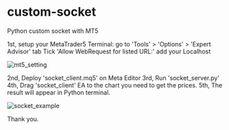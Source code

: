 # custom-socket
Python custom socket with MT5

1st, setup your MetaTrader5 Terminal:
  go to 
  'Tools' > 
  'Options' > 
  'Expert Advisor' tab
  Tick 'Allow WebRequest for listed URL:'
  add your Localhost
    
![mt5_setting](https://github.com/popquants/custom-socket/assets/25944798/09df8df6-ec0f-4e29-9e91-d8ecbcc3b9c9)

2nd, Deploy 'socket_client.mq5' on Meta Editor
3rd, Run 'socket_server.py'
4th, Drag 'socket_client' EA to the chart you need to get the prices.
5th, The result will appear in Python terminal.

![socket_example](https://github.com/popquants/custom-socket/assets/25944798/a6243956-6834-4c2a-a1c7-30fa87783726)

Thank you.
